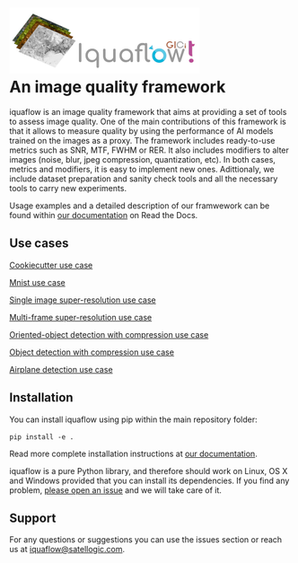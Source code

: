 # ![iquaflow](https://github.com/satellogic/iquaflow/raw/main/docs/source/iquaflow_logo_mini.png) <br /> An image quality framework

iquaflow is an image quality framework that aims at providing a set of tools to assess image quality. One of the main contributions of this framework is that it allows to measure quality by using the performance of AI models trained on the images as a proxy. The framework includes ready-to-use metrics such as SNR, MTF, FWHM or RER. It also includes modifiers to alter images (noise, blur, jpeg compression, quantization, etc). In both cases, metrics and modifiers, it is easy to implement new ones. Adittionaly, we include dataset preparation and sanity check tools and all the necessary tools to carry new experiments. 

Usage examples and a detailed description of our framwework can be found within [our documentation](http://iquaflow.readthedocs.io/) on Read the Docs.

## Use cases

[Cookiecutter use case](https://github.com/satellogic/iquaflow-use-case-cookiecutter)

[Mnist use case](https://github.com/satellogic/iquaflow-mnist-use-case)

[Single image super-resolution use case](https://github.com/satellogic/iquaflow-sisr-use-case)

[Multi-frame super-resolution use case](https://github.com/satellogic/iquaflow-mfsr-use-case)

[Oriented-object detection with compression use case](https://github.com/satellogic/iquaflow-dota-obb-use-case)

[Object detection with compression use case](https://github.com/satellogic/iquaflow-dota-use-case)

[Airplane detection use case](https://github.com/satellogic/iquaflow-airport-use-case)

## Installation

You can install iquaflow using pip within the main repository folder:

```
pip install -e .
```

Read more complete installation instructions at [our documentation](http://iquaflow.readthedocs.io/).

iquaflow is a pure Python library, and therefore should work on Linux, OS X and Windows
provided that you can install its dependencies. If you find any problem,
[please open an issue](https://github.com/satellogic/iquaflow/issues/new)
and we will take care of it.

## Support

For any questions or suggestions you can use the issues section or reach us at iquaflow@satellogic.com.
